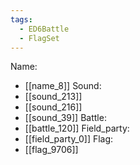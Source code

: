 ```yaml
---
tags:
  - ED6Battle
  - FlagSet
---
```

Name:
- [[name_8]]
Sound:
- [[sound_213]]
- [[sound_216]]
- [[sound_39]]
Battle:
- [[battle_120]]
Field_party:
- [[field_party_0]]
Flag:
- [[flag_9706]]
